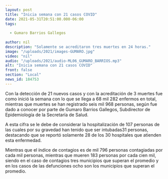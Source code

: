 ```yaml
---
layout: post
title: "Inicia semana con 21 casos COVID"
date: 2021-05-31T20:51:00.000-06:00
tags:
  
  - Gumaro Barrios Gallegos
  
author: nil
description: "Solamente se acreditaron tres muertes en 24 horas."
image: "/uploads/2021/images-GUMARO.jpg"
video: "nil"
audio: "/uploads/2021/audio-ML06_GUMARO_BARRIOS.mp3"
alt: "Inicia semana con 21 casos COVID"
front: false
section: "Local"
news_id: 184753
---
```


Con la detección de 21 nuevos casos y con la acreditación de 3 muertes fue como inició la semana con lo que se llega a 68 mil 282 enfermos en total, mientras que muertes se han registrado seis mil 968 personas, según fue dado a conocer por parte de Gumaro Barrios Gallegos, Subdirector de Epidemiología de la Secretaría de Salud.

A esta cifra se le debe de considerar la hospitalización de 107 personas de las cuales por su gravedad han tenido que ser intubadas31 personas, destacando que se reportó solamente 28 de los 30 hospitales que atienden esta enfermedad.
 
Mientras que el índice de contagios es de mil 796 personas contagiadas por cada mil personas, mientras que mueren 183 personas por cada cien mil, siendo en el caso de contagios tres municipios que superan el promedio y en los casos de las defunciones ocho son los municipios que superan el promedio.
